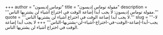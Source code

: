 +++
author = "توماس إديسون"
title = "مقولة توماس إديسون"
description = '''مقولة توماس إديسون: لا يجب أبدا إضاعة الوقت في اختراع أشياء لن يشتريها الناس.'''
quote = '''لا يجب أبدا إضاعة الوقت في اختراع أشياء لن يشتريها الناس.'''
slug = '''لا-يجب-أبدا-إضاعة-الوقت-في-اختراع-أشياء-لن-يشتريها-الناس'''
+++
لا يجب أبدا إضاعة الوقت في اختراع أشياء لن يشتريها الناس.
